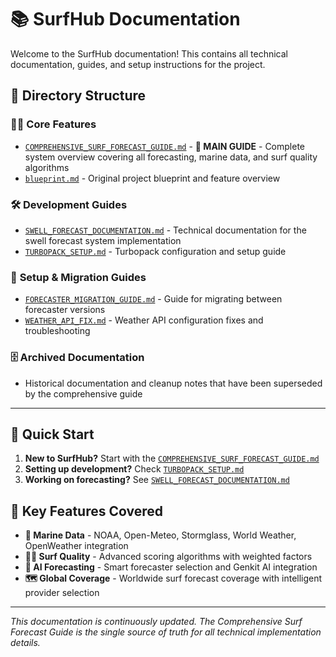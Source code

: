# 📚 SurfHub Documentation

Welcome to the SurfHub documentation! This contains all technical documentation, guides, and setup instructions for the project.

## 📁 **Directory Structure**

### 🏄‍♂️ **Core Features**
- [`COMPREHENSIVE_SURF_FORECAST_GUIDE.md`](./COMPREHENSIVE_SURF_FORECAST_GUIDE.md) - **🌟 MAIN GUIDE** - Complete system overview covering all forecasting, marine data, and surf quality algorithms
- [`blueprint.md`](./blueprint.md) - Original project blueprint and feature overview

### 🛠️ **Development Guides**
- [`SWELL_FORECAST_DOCUMENTATION.md`](./development/SWELL_FORECAST_DOCUMENTATION.md) - Technical documentation for the swell forecast system implementation
- [`TURBOPACK_SETUP.md`](./setup-guides/TURBOPACK_SETUP.md) - Turbopack configuration and setup guide

### 📖 **Setup & Migration Guides**
- [`FORECASTER_MIGRATION_GUIDE.md`](./setup-guides/FORECASTER_MIGRATION_GUIDE.md) - Guide for migrating between forecaster versions
- [`WEATHER_API_FIX.md`](./setup-guides/WEATHER_API_FIX.md) - Weather API configuration fixes and troubleshooting

### 🗄️ **Archived Documentation**
- Historical documentation and cleanup notes that have been superseded by the comprehensive guide

---

## 🚀 **Quick Start**

1. **New to SurfHub?** Start with the [`COMPREHENSIVE_SURF_FORECAST_GUIDE.md`](./COMPREHENSIVE_SURF_FORECAST_GUIDE.md)
2. **Setting up development?** Check [`TURBOPACK_SETUP.md`](./setup-guides/TURBOPACK_SETUP.md)
3. **Working on forecasting?** See [`SWELL_FORECAST_DOCUMENTATION.md`](./development/SWELL_FORECAST_DOCUMENTATION.md)

## 🎯 **Key Features Covered**

- **🌊 Marine Data** - NOAA, Open-Meteo, Stormglass, World Weather, OpenWeather integration
- **🏄‍♂️ Surf Quality** - Advanced scoring algorithms with weighted factors
- **🤖 AI Forecasting** - Smart forecaster selection and Genkit AI integration
- **🗺️ Global Coverage** - Worldwide surf forecast coverage with intelligent provider selection

---

*This documentation is continuously updated. The Comprehensive Surf Forecast Guide is the single source of truth for all technical implementation details.*
